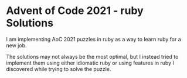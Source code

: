 # Advent of Code 2021 - ruby Solutions

I am implementing AoC 2021 puzzles in ruby as a way to learn ruby for a new job.

The solutions may not always be the most optimal, but I instead tried to implement them using either idiomatic ruby or
using features in ruby I discovered while trying to solve the puzzle.
